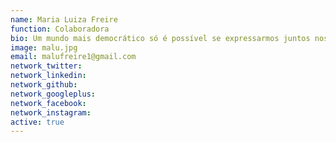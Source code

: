 ```yaml
---
name: Maria Luiza Freire
function: Colaboradora
bio: Um mundo mais democrático só é possível se expressarmos juntos nossa vontade coletiva de mudança social (e bem alto!).
image: malu.jpg
email: malufreire1@gmail.com
network_twitter: 
network_linkedin: 
network_github: 
network_googleplus:
network_facebook:
network_instagram:
active: true
---
```

